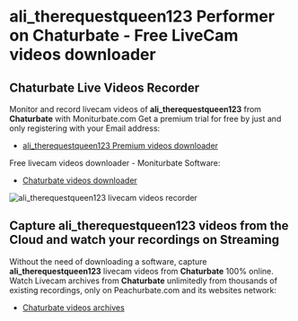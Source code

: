 # ali_therequestqueen123 Performer on Chaturbate - Free LiveCam videos downloader

## Chaturbate Live Videos Recorder

Monitor and record livecam videos of **ali_therequestqueen123** from **Chaturbate** with Moniturbate.com
Get a premium trial for free by just and only registering with your Email address:
* [ali_therequestqueen123 Premium videos downloader](https://moniturbate.com/request-demo-licence-key.html)

Free livecam videos downloader - Moniturbate Software:
* [Chaturbate videos downloader](https://moniturbate.com/moniturbate-download-software.html)

![ali_therequestqueen123 livecam videos recorder](https://peachurnet.com/templates/moniturbate-software.png)


## Capture ali_therequestqueen123 videos from the Cloud and watch your recordings on Streaming

Without the need of downloading a software, capture **ali_therequestqueen123** livecam videos from **Chaturbate** 100% online.
Watch Livecam archives from **Chaturbate** unlimitedly from thousands of existing recordings, only on Peachurbate.com and its websites network:
* [Chaturbate videos archives](https://peachurnet.com/)